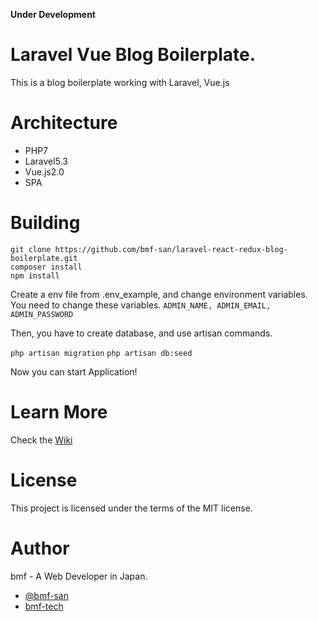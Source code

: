 **Under Development**

# Laravel Vue Blog Boilerplate.
This is a blog boilerplate working with Laravel, Vue.js

# Architecture
* PHP7
* Laravel5.3
* Vue.js2.0
* SPA

# Building
`git clone https://github.com/bmf-san/laravel-react-redux-blog-boilerplate.git`  
`composer install`  
`npm install`  

Create a env file from .env_example, and change environment variables.
You need to change these variables.
`ADMIN_NAME, ADMIN_EMAIL, ADMIN_PASSWORD`

Then, you have to create database, and use artisan commands.

`php artisan migration`
`php artisan db:seed`

Now you can start Application!

# Learn More
Check the [Wiki](https://github.com/bmf-san/laravel-react-redux-blog-boilerplate/wiki)

# License
This project is licensed under the terms of the MIT license.

# Author
bmf - A Web Developer in Japan.
* [@bmf-san](https://twitter.com/bmf_san)
* [bmf-tech](http://bmf-tech.com/)

